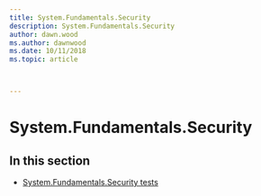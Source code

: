 ```yaml
---
title: System.Fundamentals.Security
description: System.Fundamentals.Security
author: dawn.wood
ms.author: dawnwood
ms.date: 10/11/2018
ms.topic: article



---
```


# System.Fundamentals.Security


## In this section


-   [System.Fundamentals.Security tests](system-fundamentals-security-tests.md)